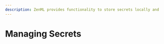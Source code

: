 ```yaml
---
description: ZenML provides functionality to store secrets locally and with AWS.
---
```


# Managing Secrets

